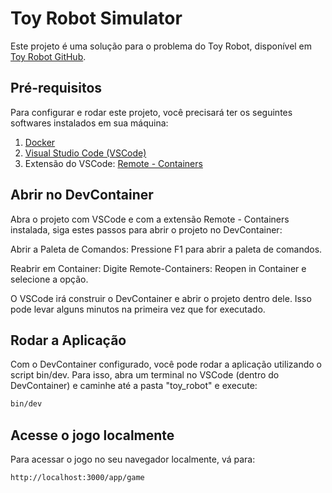 # Toy Robot Simulator

Este projeto é uma solução para o problema do Toy Robot, disponível em [Toy Robot GitHub](https://github.com/pin-people/toy_robot).

## Pré-requisitos

Para configurar e rodar este projeto, você precisará ter os seguintes softwares instalados em sua máquina:

1. [Docker](https://docs.docker.com/get-docker/)
2. [Visual Studio Code (VSCode)](https://code.visualstudio.com/)
3. Extensão do VSCode: [Remote - Containers](https://marketplace.visualstudio.com/items?itemName=ms-vscode-remote.remote-containers)

## Abrir no DevContainer

Abra o projeto com VSCode e com a extensão Remote - Containers instalada, siga estes passos para abrir o projeto no DevContainer:

Abrir a Paleta de Comandos:
Pressione F1 para abrir a paleta de comandos.

Reabrir em Container:
Digite Remote-Containers: Reopen in Container e selecione a opção.

O VSCode irá construir o DevContainer e abrir o projeto dentro dele. Isso pode levar alguns minutos na primeira vez que for executado.

## Rodar a Aplicação
Com o DevContainer configurado, você pode rodar a aplicação utilizando o script bin/dev. Para isso, abra um terminal no VSCode (dentro do DevContainer) e caminhe até a pasta "toy_robot" e execute:

```sh
bin/dev

```

## Acesse o jogo localmente

Para acessar o jogo no seu navegador localmente, vá para:

`http://localhost:3000/app/game`
